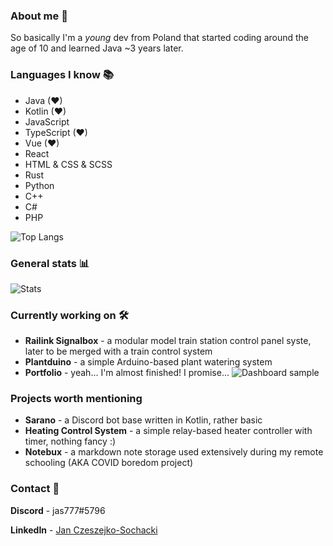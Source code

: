 ### About me 👀
So basically I'm a _young_ dev from Poland that started coding around the age of 10 and learned Java ~3 years later.

### Languages I know 📚
- Java (❤)
- Kotlin (❤)
- JavaScript
- TypeScript (❤)
- Vue (❤)
- React
- HTML & CSS & SCSS
- Rust
- Python
- C++
- C#
- PHP

![Top Langs](https://github-readme-stats.vercel.app/api/top-langs/?username=jas777&layout=compact&theme=radical&langs_count=10)

### General stats 📊

![Stats](https://github-readme-stats.vercel.app/api?username=jas777&count_private=true&show_icons=true&theme=radical)

### Currently working on 🛠
- **Railink Signalbox** - a modular model train station control panel syste, later to be merged with a train control system
- **Plantduino** - a simple Arduino-based plant watering system
- **Portfolio** - yeah... I'm almost finished! I promise...
![Dashboard sample](https://cdn.discordapp.com/attachments/258502145383464960/801511692613713920/unknown.png)

### Projects worth mentioning
- **Sarano** - a Discord bot base written in Kotlin, rather basic
- **Heating Control System** - a simple relay-based heater controller with timer, nothing fancy :)
- **Notebux** - a markdown note storage used extensively during my remote schooling (AKA COVID boredom project)

### Contact 💌

**Discord** - jas777#5796

**LinkedIn** - [Jan Czeszejko-Sochacki](https://www.linkedin.com/in/jan-czeszejko-sochacki-a38369216/)
